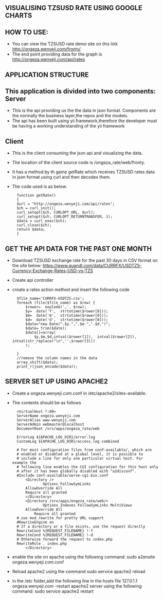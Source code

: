 
VISUALISING TZSUSD RATE  USING GOOGLE CHARTS
--------------------------------------------
HOW TO USE:
----------
- You can view the TZSUSD rate demo site on this link http://ongeza.wenyeji.com/fronty/
- The end point providing data for the graph is http://ongeza.wenyeji.com/api/rates

APPLICATION STRUCTURE
----------------------
This application is divided into two components:
Server 
-------
- This is the api providing us the the data in json format.
Components are the normally the business layer,the repos and the models.
- The api has been built using yii framework,therefore the developer must be having a working understanding 	of  the yii framework

Client
--------
- This is the client consuming the json api and visualizing the data.
- The location of the client source code is /ongeza_rate/web/fronty.
- It has a method by th game getRate which receives TZSUSD rates data in json format using curl and then 			decodes them.
- The code used is as below.


		function getRate()
		{
		$url = "http://ongeza.wenyeji.com/api/rates";
		$ch = curl_init();
		curl_setopt($ch, CURLOPT_URL, $url);
		curl_setopt($ch, CURLOPT_RETURNTRANSFER, 1);
		$data = curl_exec($ch);
		curl_close($ch);
		return $data;    
		}

GET THE API DATA FOR THE PAST ONE MONTH
----------------------------------------

- Download TZSUSD exchange rate for the past 30 days in CSV format on the site below:
https://www.quandl.com/data/CURRFX/USDTZS-Currency-Exchange-Rates-USD-vs-TZS
- Create api controller
- create a rates action method and insert the following code
      
      
        $file_name='CURRFX-USDTZS.csv';
        foreach (file($file_name) as $row) {
            $rower=  explode(',', $row);
            $y=  date('Y',  strtotime($rower[0]));
            $m=  date('m',  strtotime($rower[0]));
            $d=  date('d',  strtotime($rower[0]));
            $date="new Date(".$y.",".$m.",".$d.")";
            $date= trim($date);
            $data[]=array(
                $y,$m,$d,intval($rower[1]),  intval($rower[2]),  intval(str_replace("\n",'',$rower[3]))
            );
            
        }
        //remove the column names in the data
        array_shift($data);
        print_r(json_encode($data));



SERVER SET UP USING  APACHE2
------------------------------
- Create a ongeza.wenyeji.com.conf in /etc/apache2/sites-available.
- The contents should be as follows

		<VirtualHost *:80>
		ServerName ongeza.wenyeji.com
		ServerAlias www.wenyeji.com
		ServerAdmin webmaster@localhost
		DocumentRoot /srv/apps/ongeza_rate/web
	
		ErrorLog ${APACHE_LOG_DIR}/error.log
		CustomLog ${APACHE_LOG_DIR}/access.log combined
	
		# For most configuration files from conf-available/, which are
		# enabled or disabled at a global level, it is possible to
		# include a line for only one particular virtual host. For example the
		# following line enables the CGI configuration for this host only
		# after it has been globally disabled with "a2disconf".
		#Include conf-available/serve-cgi-bin.conf
	        <Directory />
	                Options FollowSymLinks
			AllowOverride All
			Require all granted
	        </Directory>
	        <Directory /srv/apps/ongeza_rate/web/>
	                Options Indexes FollowSymLinks MultiViews
			AllowOverride All
		        Require all granted
	    # use mod_rewrite for pretty URL support
	    #RewriteEngine on
	    # If a directory or a file exists, use the request directly
	    RewriteCond %{REQUEST_FILENAME} !-f
	    RewriteCond %{REQUEST_FILENAME} !-d
	    # Otherwise forward the request to index.php
	    RewriteRule . index.php
	        </Directory>
	
	</VirtualHost>

- enable the site on apache using the following command: sudo  a2ensite ongeza.wenyeji.com.conf 
- Reload apache2 using the command sudo  service apache2 reload
- in the /etc folder,add the following line in the hosts file
127.0.1.1       ongeza.wenyeji.com
-restart apache2 server using the following command:  sudo service apache2 restart

